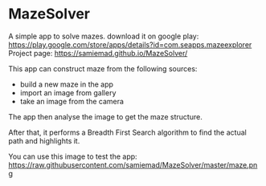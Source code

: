 # MazeSolver

A simple app to solve mazes.
download it on google play: https://play.google.com/store/apps/details?id=com.seapps.mazeexplorer
Project page: https://samiemad.github.io/MazeSolver/

This app can construct maze from the following sources:
* build a new maze in the app
* import an image from gallery
* take an image from the camera

The app then analyse the image to get the maze structure.

After that, it performs a Breadth First Search algorithm to find the actual path and highlights it.

You can use this image to test the app:
https://raw.githubusercontent.com/samiemad/MazeSolver/master/maze.png
